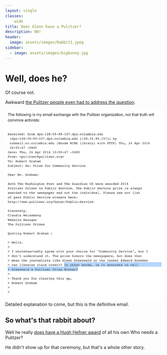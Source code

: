 ```yaml
---
layout: single
classes:
    wide
title: Does Glenn have a Pulitzer?
description: NO!
header:
  image: assets/images/Rabbit1.jpeg
sidebar:
  - image: assets/images/bigbunny.jpg
---
```


# Well, does he?

Of course not. 

Awkward [the Pulitzer people even had to address the question](https://blog.erratasec.com/2014/04/no-glenn-greenwald-did-not-win-pulitzer.html#.YLhmeS1Q3UJ).


![email](assets/images/Pulitzer.jpeg)
Detailed explanation to come, but this is the definitive email.

## So what's that rabbit about?

Well he really [does have a Hugh Hefner award](https://www.usnews.com/news/blogs/washington-whispers/2014/05/21/glenn-greenwald-accepts-hugh-hefner-award-for-journalism) of all his own
Who needs a Pulitzer?

He didn't show up for that ceremony, but that's a whole other story.


